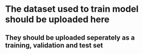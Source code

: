 # The dataset used to train model should be uploaded here
## They should be uploaded seperately as a training, validation and test set
